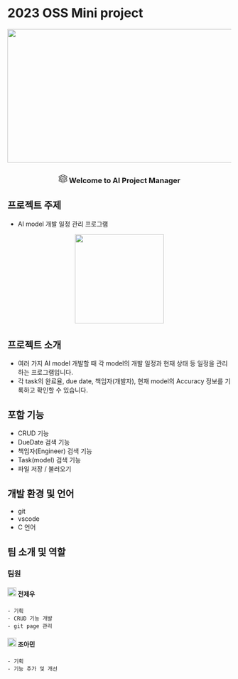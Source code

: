 # 2023 OSS Mini project
<div align="center">
<p align="center"><img src="./img/AI_Project.jpg" height="300px" width="800px"></p>

### <img src="./img/artificial-intelligence.png" height="20px" width="20px"> Welcome to AI Project Manager
</div>

## 프로젝트 주제
  - AI model 개발 일정 관리 프로그램
<p align="center"><img src="./img/weekly.png" height="200px" width="200px"></p>

## 프로젝트 소개
  - 여러 가지 AI model 개발할 때 각 model의 개발 일정과 현재 상태 등 일정을 관리하는 프로그램입니다.
  - 각 task의 완료율, due date, 책임자(개발자), 현재 model의 Accuracy 정보를 기록하고 확인할 수 있습니다.

## 포함 기능
  - CRUD 기능
  - DueDate 검색 기능
  - 책임자(Engineer) 검색 기능
  - Task(model) 검색 기능
  - 파일 저장 / 불러오기

## 개발 환경 및 언어
  - git
  - vscode
  - C 언어

## 팀 소개 및 역할
### 팀원
  #### <img src="./img/profile1.png" height="20px" width="20px"> 전제우 
    - 기획
    - CRUD 기능 개발
    - git page 관리
  #### <img src="./img/profile2.png" height="20px" width="20px"> 조아민
    - 기획
    - 기능 추가 및 개선